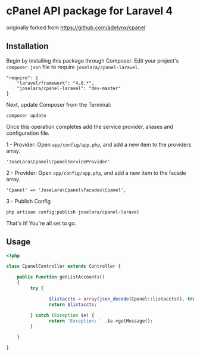 cPanel API package for Laravel 4
======
originally forked from https://github.com/adelynx/cpanel


## Installation

Begin by installing this package through Composer. Edit your project's `composer.json` file to require `joselara/cpanel-laravel`.

    "require": {
		"laravel/framework": "4.0.*",
		"joselara/cpanel-laravel": "dev-master"
	}

Next, update Composer from the Terminal:

    composer update

Once this operation completes add the service provider, aliases and configuration file.

1 - Provider: Open `app/config/app.php`, and add a new item to the providers array.

    'JoseLara\Cpanel\CpanelServiceProvider'

2 - Provider: Open `app/config/app.php`, and add a new item to the facade array.

    'Cpanel' => 'JoseLara\Cpanel\Facades\Cpanel',

3 - Publish Config

    php artisan config:publish joselara/cpanel-laravel

That's it! You're all set to go.

## Usage

```php
<?php

class CpanelController extends Controller {

    public function getListAccounts()
    {
         try {

                $listaccts = array(json_decode(Cpanel::listaccts(), true));
                return $listaccts;

         } catch (Exception $e) {
                return 'Exception: ' .$e->getMessage();
         }

    }

}
```


